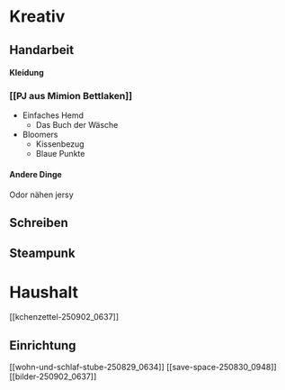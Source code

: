 # Kreativ
## Handarbeit
#### Kleidung
### [[PJ aus Mimion Bettlaken]]
- Einfaches Hemd
	- Das Buch der Wäsche
- Bloomers
	- Kissenbezug
	- Blaue Punkte
#### Andere Dinge
Odor nähen jersy
## Schreiben
## Steampunk
# Haushalt
[[kchenzettel-250902_0637]]
## Einrichtung

[[wohn-und-schlaf-stube-250829_0634]]
[[save-space-250830_0948]]
[[bilder-250902_0637]]